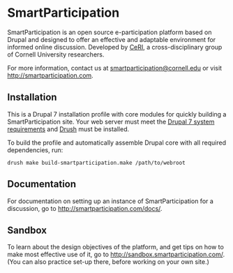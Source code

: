# SmartParticipation

SmartParticipation is an open source e-participation platform based on Drupal and designed to offer an effective and adaptable environment for informed online discussion.  Developed by [CeRI](http://www.lawschool.cornell.edu/ceri/), a cross-disciplinary group of Cornell University researchers. 

For more information, contact us at 
[smartparticipation@cornell.edu](mailto:smartparticipation@cornell.edu) or visit <http://smartparticipation.com>.

## Installation

This is a Drupal 7 installation profile with core modules for quickly building a SmartParticipation site.  Your web server must meet the [Drupal 7 system requirements](https://www.drupal.org/docs/7/system-requirements/overview) and [Drush](http://docs.drush.org/en/master/) must be installed.

To build the profile and automatically assemble Drupal core with all required dependencies, run:
 
`drush make build-smartparticipation.make /path/to/webroot`

## Documentation

For documentation on setting up an instance of SmartParticipation for a discussion, go to <http://smartparticipation.com/docs/>.

## Sandbox

To learn about the design objectives of the platform, and get tips on how to make most effective use of it, go to <http://sandbox.smartparticipation.com/>. (You can also practice set-up there, before working on your own site.)